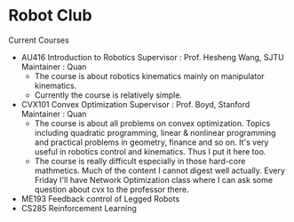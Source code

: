 # Robot Club

Current Courses

- AU416 Introduction to Robotics
  Supervisor : Prof. Hesheng Wang, SJTU 
  Maintainer : Quan
  - The course is about robotics kinematics mainly on manipulator kinematics.
  - Currently the course is relatively simple.
- CVX101 Convex Optimization
  Supervisor : Prof. Boyd, Stanford
  Maintainer : Quan
  - The course is about all problems on convex optimization. Topics including quadratic programming, linear & nonlinear programming and practical problems in geometry, finance and so on. It's very useful in robotics control and kinematics. Thus I put it here too.
  - The course is really difficult especially in those hard-core mathmetics. Much of the content I cannot digest well actually. Every Friday I'll have Network Optimization class where I can ask some question about cvx to the professor there.
- ME193 Feedback control of Legged Robots
- CS285 Reinforcement Learning



